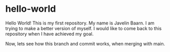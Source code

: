 # hello-world
Hello World! This is my first repository. 
My name is Javelin Baarn. I am trying to make a better version of myself.
I would like to come back to this repository when I have achieved my goal.

Now, lets see how this branch and commit works, when merging with main.

